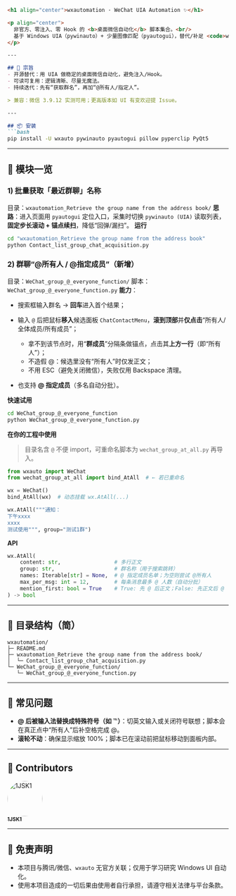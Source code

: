 ````markdown
<h1 align="center">wxautomation · WeChat UIA Automation ✨</h1>

<p align="center">
  非官方、零注入、零 Hook 的 <b>桌面微信自动化</b> 脚本集合。<br/>
  基于 Windows UIA（pywinauto）+ 少量图像匹配（pyautogui），替代/补足 <code>wxauto</code> 的常用能力。
</p>

---

## 🧭 宗旨
- 开源替代：用 UIA 做稳定的桌面微信自动化，避免注入/Hook。  
- 可读可复用：逻辑清晰、尽量无魔法。  
- 持续迭代：先有“获取群名”，再加“@所有人/指定人”。

> 兼容：微信 3.9.12 实测可用；更高版本如 UI 有变欢迎提 Issue。

---

## 📦 安装
```bash
pip install -U wxauto pywinauto pyautogui pillow pyperclip PyQt5
````

---

## 📂 模块一览

### 1) 批量获取「最近群聊」名称

目录：`wxautomation_Retrieve the group name from the address book/`
**思路**：进入页面用 `pyautogui` 定位入口，采集时切换 `pywinauto (UIA)` 读取列表，**固定步长滚动 + 锚点续扫**，降低“回弹/漏扫”。
**运行**

```bash
cd "wxautomation_Retrieve the group name from the address book"
python Contact_list_group_chat_acquisition.py
```

### 2) 群聊“@所有人 / @指定成员”（新增）

目录：`WeChat_group_@_everyone_function/`
脚本：`WeChat_group_@_everyone_function.py`
**能力**：

* 搜索框输入群名 → **回车**进入首个结果；
* 输入 `@` 后把鼠标**移入**候选面板 `ChatContactMenu`，**滚到顶部**并**仅点击**“所有人/全体成员/所有成员”；

  * 拿不到该节点时，用“**群成员**”分隔条做锚点，点击其**上方一行**（即“所有人”）；
  * 不造假 @：候选里没有“所有人”时仅发正文；
  * 不用 ESC（避免关闭微信），失败仅用 Backspace 清理。
* 也支持 **@ 指定成员**（多名自动分批）。

**快速试用**

```bash
cd WeChat_group_@_everyone_function
python WeChat_group_@_everyone_function.py
```

**在你的工程中使用**

> 目录名含 `@` 不便 import，可重命名脚本为 `wechat_group_at_all.py` 再导入。

```python
from wxauto import WeChat
from wechat_group_at_all import bind_AtAll  # ← 若已重命名

wx = WeChat()
bind_AtAll(wx)  # 动态挂载 wx.AtAll(...)

wx.AtAll("""通知：
下午xxxx
xxxx
测试使用""", group="测试1群")
```

**API**

```python
wx.AtAll(
    content: str,                 # 多行正文
    group: str,                   # 群名称（用于搜索跳转）
    names: Iterable[str] = None,  # @ 指定成员名单；为空则尝试 @所有人
    max_per_msg: int = 12,        # 每条消息最多 @ 人数（自动分批）
    mention_first: bool = True    # True: 先 @ 后正文；False: 先正文后 @
) -> bool
```

---

## 🧱 目录结构（简）

```
wxautomation/
├─ README.md
├─ wxautomation_Retrieve the group name from the address book/
│  └─ Contact_list_group_chat_acquisition.py
└─ WeChat_group_@_everyone_function/
   └─ WeChat_group_@_everyone_function.py
```

---

## 🔧 常见问题

* **@ 后被输入法替换成特殊符号（如 ℡）**：切英文输入或关闭符号联想；脚本会在真正点中“所有人”后补空格完成 @。
* **滚轮不动**：确保显示缩放 100%；脚本已在滚动前把鼠标移动到面板内部。

---

## 👥 Contributors

<p align="left">
  <a href="https://github.com/1JSK1" title="1JSK1">
    <img src="https://github.com/1JSK1.png?size=96" width="80" height="80" style="border-radius:50%; margin-right:12px;" alt="1JSK1"/>
    <br/><sub><b>1JSK1</b></sub>
  </a>
</p>

---

## 📜 免责声明

* 本项目与腾讯/微信、`wxauto` 无官方关联；仅用于学习研究 Windows UI 自动化。
* 使用本项目造成的一切后果由使用者自行承担，请遵守相关法律与平台条款。

```
```
